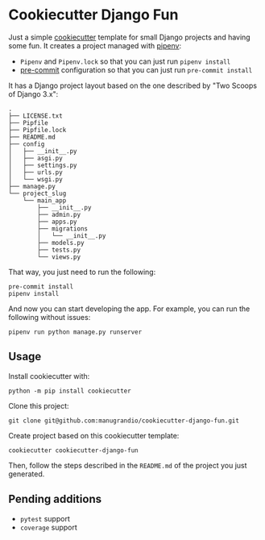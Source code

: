 # Cookiecutter Django Fun

Just a simple [cookiecutter](http://cookiecutter.readthedocs.org/) template for small Django projects and having some fun.
It creates a project managed with [pipenv](https://pipenv.pypa.io/en/latest/):

- `Pipenv` and `Pipenv.lock` so that you can just run `pipenv install`
- [pre-commit](https://pre-commit.com/) configuration so that you can just run `pre-commit install`

It has a Django project layout based on the one described by "Two Scoops of Django 3.x":

```
.
├── LICENSE.txt
├── Pipfile
├── Pipfile.lock
├── README.md
├── config
│   ├── __init__.py
│   ├── asgi.py
│   ├── settings.py
│   ├── urls.py
│   └── wsgi.py
├── manage.py
└── project_slug
    └── main_app
        ├── __init__.py
        ├── admin.py
        ├── apps.py
        ├── migrations
        │   └── __init__.py
        ├── models.py
        ├── tests.py
        └── views.py
```

That way, you just need to run the following:

```
pre-commit install
pipenv install
```

And now you can start developing the app.
For example, you can run the following without issues:

```
pipenv run python manage.py runserver
```

## Usage

Install cookiecutter with:

```
python -m pip install cookiecutter
```

Clone this project:

```
git clone git@github.com:manugrandio/cookiecutter-django-fun.git
```

Create project based on this cookiecutter template:

```
cookiecutter cookiecutter-django-fun
```

Then, follow the steps described in the `README.md` of the project you just generated.

## Pending additions

- `pytest` support
- `coverage` support
